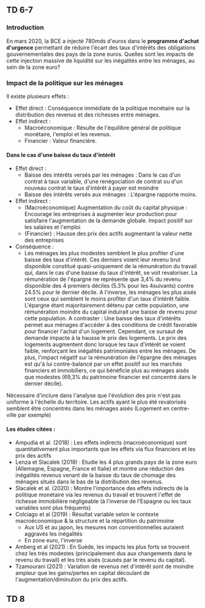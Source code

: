 
## TD 6-7 
### Introduction
En mars 2020, la BCE a injecté 780mds d'euros dans le **programme d'achat d'urgence** permettant de réduire l'écart des taux d'intérêts des obligations gouvernementales des pays de la zone euros.
Quelles sont les impacts de cette injection massive de liquidité sur les inégalités entre les ménages, au sein de la zone euro?
###  Impact de la politique sur les ménages
Il existe plusieurs effets :
- Effet direct : Conséquence immédiate de la politique monétaire sur la distribution des revenus et des richesses entre ménages.
- Effet indirect :
	- Macroéconomique : Résulte de l'équilibre général de politique monétaire, l'emploi et les revenus.
	- Financier : Valeur financière.
#### Dans le cas d'une baisse du taux d'intérêt
- Effet direct : 
	- Baisse des intérêts versés par les ménages : Dans le cas d'un contrat à taux variable, d'une renégociation de contrat ou d'un nouveau contrat le taux d'intérêt à payer est moindre
	- Baisse des intérêts versés aux ménages : L'épargne rapporte moins.
- Effet indirect :
	- (Macroéconomique) Augmentation du coût du capital physique : Encourage les entreprises à augmenter leur production pour satisfaire l'augmentation de la demande globale. Impact positif sur les salaires et l'emploi
	- (Financier) : Hausse des prix des actifs augmentant la valeur nette des entreprises
- Conséquence :
	- Les ménages les plus modestes semblent le plus profiter d'une baisse des taux d'intérêt. Ces derniers voient leur revenu brut disponible constitué quasi-uniquement de la rémunération du travail qui, dans le cas d'une baisse du taux d'intérêt, se voit revaloriser. La rémunération de l'épargne ne représente que 3,4% du revenu disponible des 4 premiers déciles (5.3% pour les 4suivants) contre 24.5% pour le dernier décile.
	  A l'inverse, les ménages les plus aisés sont ceux qui semblent le moins profiter d'un taux d'intérêt faible. L'épargne étant majoritairement détenu par cette population, une rémunération moindre du capital induirait une baisse de revenu pour cette population.
	  A contraster : Une baisse des taux d'intérêts permet aux ménages d'accéder à des conditions de crédit favorable pour financer l'achat d'un logement. Cependant, ce sursaut de demande impacte à la hausse le prix des logements. Le prix des logements augmentent donc lorsque les taux d'intérêt se voient faible, renforçant les inégalités patrimoniales entre les ménages. De plus, l'impact négatif sur la rémunération de l'épargne des ménages est qu'à lui contre-balancé par un effet positif sur les marchés financiers et immobiliers, ce qui bénéficie plus au ménages aisés que modestes (69,3% du patrimoine financier est concentré dans le dernier décile).
	  
Nécessaire d'inclure dans l'analyse que l'évolution des prix n'est pas uniforme à l'échelle du territoire. Les actifs ayant le plus été revalorisés semblent être concentrés dans les ménages aisés (Logement en centre-ville par exemple)

#### Les études citées :
- Ampudia et al. (2018) : Les effets indirects (macroéconomique) sont quantitativement plus importants que les effets via flux financiers et les prix des actifs
- Lenza et Slacalek (2018) : Etudie les 4 plus grands pays de la zone euro (Allemagne, Espagne, France et Italie) et montre une réduction des inégalités revenus venant de la baisse du taux de chomage des ménages situés dans le bas de la distribution des revenus.
- Slacalek et al. (2020) : Montre l'importance des effets indirects de la politique monétaire via les revenus du travail et trouvent l'effet de richesse immobilière négligeable (à l'inverse de l'Espagne ou les taux variables sont plus fréquents)
- Colciago et al (2019) : Résultat variable selon le contexte macroéconomique & la structure et la répartition du patrimoine 
	- Aux US et au japon, les mesures non conventionnelles auraient aggravés les inégalités
	- En zone euro, l'inverse
- Amberg et al (2021) : En Suède, les impacts les plus forts se trouvent chez les très modestes (principalement dus aux changements dans le revenu du travail) et les très aisés (causés par le revenu du capital). 
- Tzamourani (2021) :  Variation de revenus net d'intérêt sont de moindre ampleur que les gains/pertes en capital découlant de l'augmentation/diminution du prix des actifs.

## TD 8
